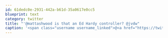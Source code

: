 ```yaml
---
id: 61dedc0e-2931-442a-b61d-35a0617e0cc5
blueprint: text
category: twitter
title: "'@mattashwood is that an Ed Hardy controller? @jvdw"
caption: '<span class="username username_linked">@<a href="https://twitter.com/mattashwood" title="Matt Ashwood">mattashwood</a></span> is that an Ed Hardy controller? <span class="username username_linked">@<a href="https://twitter.com/jvdw" title="John van der Woude">jvdw</a></span>'
---
```

